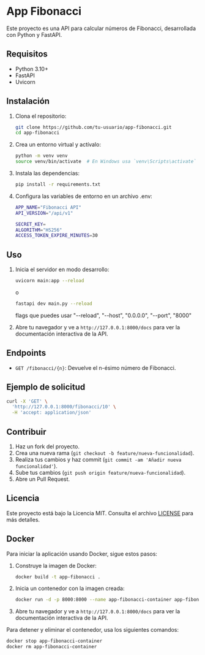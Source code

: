# App Fibonacci

Este proyecto es una API para calcular números de Fibonacci, desarrollada con Python y FastAPI.

## Requisitos

- Python 3.10+
- FastAPI
- Uvicorn

## Instalación

1. Clona el repositorio:
    ```bash
    git clone https://github.com/tu-usuario/app-fibonacci.git
    cd app-fibonacci
    ```

2. Crea un entorno virtual y actívalo:
    ```bash
    python -m venv venv
    source venv/bin/activate  # En Windows usa `venv\Scripts\activate`
    ```

3. Instala las dependencias:
    ```bash
    pip install -r requirements.txt
    ```

4. Configura las variables de entorno en un archivo .env:
    ```bash
    APP_NAME="Fibonacci API"
    API_VERSION="/api/v1"

    SECRET_KEY=
    ALGORITHM="HS256"
    ACCESS_TOKEN_EXPIRE_MINUTES=30
    ```

## Uso

1. Inicia el servidor en modo desarrollo:
    ```bash
    uvicorn main:app --reload
    ```
    o
    ```bash
    fastapi dev main.py --reload
    ```

    flags que puedes usar "--reload", "--host", "0.0.0.0", "--port", "8000"

2. Abre tu navegador y ve a `http://127.0.0.1:8000/docs` para ver la documentación interactiva de la API.

## Endpoints

- `GET /fibonacci/{n}`: Devuelve el n-ésimo número de Fibonacci.

## Ejemplo de solicitud

```bash
curl -X 'GET' \
  'http://127.0.0.1:8000/fibonacci/10' \
  -H 'accept: application/json'
```

## Contribuir

1. Haz un fork del proyecto.
2. Crea una nueva rama (`git checkout -b feature/nueva-funcionalidad`).
3. Realiza tus cambios y haz commit (`git commit -am 'Añadir nueva funcionalidad'`).
4. Sube tus cambios (`git push origin feature/nueva-funcionalidad`).
5. Abre un Pull Request.

## Licencia

Este proyecto está bajo la Licencia MIT. Consulta el archivo [LICENSE](LICENSE) para más detalles.


## Docker

Para iniciar la aplicación usando Docker, sigue estos pasos:

1. Construye la imagen de Docker:
    ```bash
    docker build -t app-fibonacci .
    ```

2. Inicia un contenedor con la imagen creada:
    ```bash
    docker run -d -p 8000:8000 --name app-fibonacci-container app-fibonacci
    ```

3. Abre tu navegador y ve a `http://127.0.0.1:8000/docs` para ver la documentación interactiva de la API.

Para detener y eliminar el contenedor, usa los siguientes comandos:
```bash
docker stop app-fibonacci-container
docker rm app-fibonacci-container
```